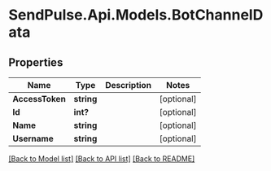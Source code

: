 # SendPulse.Api.Models.BotChannelData
## Properties

Name | Type | Description | Notes
------------ | ------------- | ------------- | -------------
**AccessToken** | **string** |  | [optional] 
**Id** | **int?** |  | [optional] 
**Name** | **string** |  | [optional] 
**Username** | **string** |  | [optional] 

[[Back to Model list]](../README.md#documentation-for-models) [[Back to API list]](../README.md#documentation-for-api-endpoints) [[Back to README]](../README.md)

